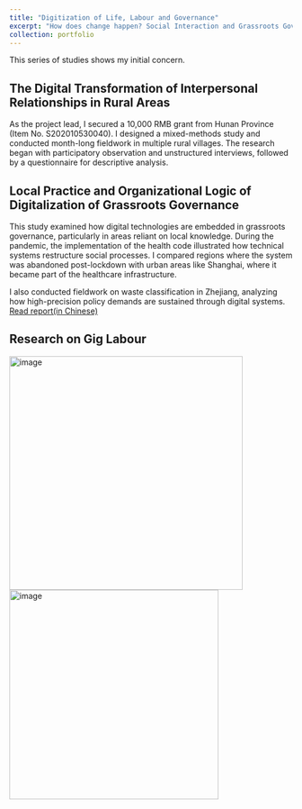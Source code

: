 ```yaml
---
title: "Digitization of Life, Labour and Governance"
excerpt: "How does change happen? Social Interaction and Grassroots Governance"
collection: portfolio
---
```


This series of studies shows my initial concern.

## The Digital Transformation of Interpersonal Relationships in Rural Areas

As the project lead, I secured a 10,000 RMB grant from Hunan Province (Item No. S202010530040). I designed a mixed-methods study and conducted month-long fieldwork in multiple rural villages. The research began with participatory observation and unstructured interviews, followed by a questionnaire for descriptive analysis.


## Local Practice and Organizational Logic of Digitalization of Grassroots Governance

This study examined how digital technologies are embedded in grassroots governance, particularly in areas reliant on local knowledge. During the pandemic, the implementation of the health code illustrated how technical systems restructure social processes. I compared regions where the system was abandoned post-lockdown with urban areas like Shanghai, where it became part of the healthcare infrastructure. 

I also conducted fieldwork on waste classification in Zhejiang, analyzing how high-precision policy demands are sustained through digital systems. [Read report(in Chinese)](https://github.com/user-attachments/files/20075131/default.pdf)


## Research on Gig Labour

<img width="415" alt="image" src="https://github.com/user-attachments/assets/dab3c920-42c4-465d-b8eb-a890feb84f4b" />

<img width="372" alt="image" src="https://github.com/user-attachments/assets/588f5692-8977-4496-86cb-a3ff13b74d04" />



